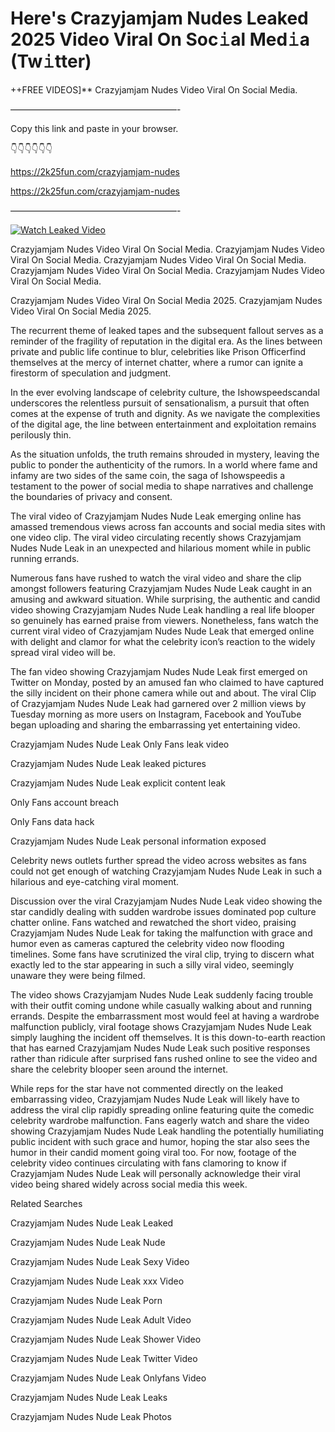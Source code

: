 # Here's Crazyjamjam Nudes Leaked 2025 Video Viral On Soc𝚒al Med𝚒a (Tw𝚒tter)

++FREE VIDEOS]** Crazyjamjam Nudes Video Viral On Social Media.

———————————————————-

Copy this link and paste in your browser.

👇👇👇👇👇👇

https://2k25fun.com/crazyjamjam-nudes

https://2k25fun.com/crazyjamjam-nudes

———————————————————-

[![Watch Leaked Video](https://miro.medium.com/v2/resize:fit:828/format:webp/1*cilzJN44JGOrTw9NJCrNHA.gif "Watch Leaked Video")](https://2k25fun.com/crazyjamjam-nudes)

Crazyjamjam Nudes Video Viral On Social Media. Crazyjamjam Nudes Video Viral On Social Media. Crazyjamjam Nudes Video Viral On Social Media. Crazyjamjam Nudes Video Viral On Social Media. Crazyjamjam Nudes Video Viral On Social Media.

Crazyjamjam Nudes Video Viral On Social Media 2025. Crazyjamjam Nudes Video Viral On Social Media 2025.

The recurrent theme of leaked tapes and the subsequent fallout serves as a reminder of the fragility of reputation in the digital era. As the lines between private and public life continue to blur, celebrities like Prison Officerfind themselves at the mercy of internet chatter, where a rumor can ignite a firestorm of speculation and judgment.

In the ever evolving landscape of celebrity culture, the Ishowspeedscandal underscores the relentless pursuit of sensationalism, a pursuit that often comes at the expense of truth and dignity. As we navigate the complexities of the digital age, the line between entertainment and exploitation remains perilously thin.

As the situation unfolds, the truth remains shrouded in mystery, leaving the public to ponder the authenticity of the rumors. In a world where fame and infamy are two sides of the same coin, the saga of Ishowspeedis a testament to the power of social media to shape narratives and challenge the boundaries of privacy and consent.

The viral video of Crazyjamjam Nudes Nude Leak emerging online has amassed tremendous views across fan accounts and social media sites with one video clip. The viral video circulating recently shows Crazyjamjam Nudes Nude Leak in an unexpected and hilarious moment while in public running errands.

Numerous fans have rushed to watch the viral video and share the clip amongst followers featuring Crazyjamjam Nudes Nude Leak caught in an amusing and awkward situation. While surprising, the authentic and candid video showing Crazyjamjam Nudes Nude Leak handling a real life blooper so genuinely has earned praise from viewers. Nonetheless, fans watch the current viral video of Crazyjamjam Nudes Nude Leak that emerged online with delight and clamor for what the celebrity icon’s reaction to the widely spread viral video will be.

The fan video showing Crazyjamjam Nudes Nude Leak first emerged on Twitter on Monday, posted by an amused fan who claimed to have captured the silly incident on their phone camera while out and about. The viral Clip of Crazyjamjam Nudes Nude Leak had garnered over 2 million views by Tuesday morning as more users on Instagram, Facebook and YouTube began uploading and sharing the embarrassing yet entertaining video.

Crazyjamjam Nudes Nude Leak Only Fans leak video

Crazyjamjam Nudes Nude Leak leaked pictures

Crazyjamjam Nudes Nude Leak explicit content leak

Only Fans account breach

Only Fans data hack

Crazyjamjam Nudes Nude Leak personal information exposed

Celebrity news outlets further spread the video across websites as fans could not get enough of watching Crazyjamjam Nudes Nude Leak in such a hilarious and eye-catching viral moment.

Discussion over the viral Crazyjamjam Nudes Nude Leak video showing the star candidly dealing with sudden wardrobe issues dominated pop culture chatter online. Fans watched and rewatched the short video, praising Crazyjamjam Nudes Nude Leak for taking the malfunction with grace and humor even as cameras captured the celebrity video now flooding timelines. Some fans have scrutinized the viral clip, trying to discern what exactly led to the star appearing in such a silly viral video, seemingly unaware they were being filmed.

The video shows Crazyjamjam Nudes Nude Leak suddenly facing trouble with their outfit coming undone while casually walking about and running errands. Despite the embarrassment most would feel at having a wardrobe malfunction publicly, viral footage shows Crazyjamjam Nudes Nude Leak simply laughing the incident off themselves. It is this down-to-earth reaction that has earned Crazyjamjam Nudes Nude Leak such positive responses rather than ridicule after surprised fans rushed online to see the video and share the celebrity blooper seen around the internet.

While reps for the star have not commented directly on the leaked embarrassing video, Crazyjamjam Nudes Nude Leak will likely have to address the viral clip rapidly spreading online featuring quite the comedic celebrity wardrobe malfunction. Fans eagerly watch and share the video showing Crazyjamjam Nudes Nude Leak handling the potentially humiliating public incident with such grace and humor, hoping the star also sees the humor in their candid moment going viral too. For now, footage of the celebrity video continues circulating with fans clamoring to know if Crazyjamjam Nudes Nude Leak will personally acknowledge their viral video being shared widely across social media this week.

Related Searches

Crazyjamjam Nudes Nude Leak Leaked

Crazyjamjam Nudes Nude Leak Nude

Crazyjamjam Nudes Nude Leak Sexy Video

Crazyjamjam Nudes Nude Leak xxx Video

Crazyjamjam Nudes Nude Leak Porn

Crazyjamjam Nudes Nude Leak Adult Video

Crazyjamjam Nudes Nude Leak Shower Video

Crazyjamjam Nudes Nude Leak Twitter Video

Crazyjamjam Nudes Nude Leak Onlyfans Video

Crazyjamjam Nudes Nude Leak Leaks

Crazyjamjam Nudes Nude Leak Photos